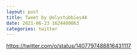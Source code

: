 ```yaml
--- 
layout: post 
title: Tweet by @olystubbies44 
date: 2021-06-23 1624480063 
categories: twitter 
--- 
```

https://twitter.com/o/status/1407797488816431117